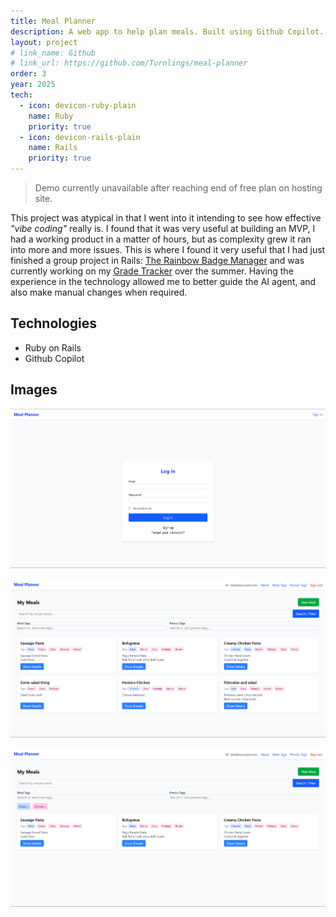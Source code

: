 ```yaml
---
title: Meal Planner
description: A web app to help plan meals. Built using Github Copilot.
layout: project
# link_name: Github
# link_url: https://github.com/Turnlings/meal-planner
order: 3
year: 2025
tech:
  - icon: devicon-ruby-plain
    name: Ruby
    priority: true
  - icon: devicon-rails-plain
    name: Rails
    priority: true
---
```

> Demo currently unavailable after reaching end of free plan on hosting site.

This project was atypical in that I went into it intending to see how effective *"vibe coding"* really is. I found that it was very useful at building an MVP, I had a working product in a matter of hours, but as complexity grew it ran into more and more issues. This is where I found it very useful that I had just finished a group project in Rails: [The Rainbow Badge Manager](./rainbows.html) and was currently working on my [Grade Tracker](./grade_tracker.html) over the summer. Having the experience in the technology allowed me to better guide the AI agent, and also make manual changes when required.

## Technologies
- Ruby on Rails
- Github Copilot

## Images
![Login](/assets/images/meal_planner/login.png)

![Dashboard](/assets/images/meal_planner/dashboard.png)

![Filtered](/assets/images/meal_planner/filtered.png)